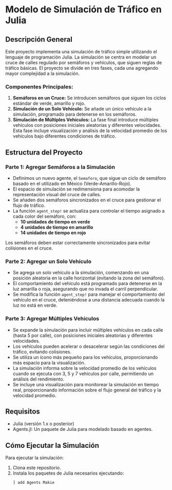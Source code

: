 # Modelo de Simulación de Tráfico en Julia

## Descripción General

Este proyecto implementa una simulación de tráfico simple utilizando el lenguaje de programación Julia. La simulación se centra en modelar un cruce de calles regulado por semáforos y vehículos, que siguen reglas de tráfico básicas. El proyecto se divide en tres fases, cada una agregando mayor complejidad a la simulación.

### Componentes Principales:
1. **Semáforos en un Cruce:** Se introducen semáforos que siguen los ciclos estándar de verde, amarillo y rojo.
2. **Simulación de un Solo Vehículo:** Se añade un único vehículo a la simulación, programado para detenerse en los semáforos.
3. **Simulación de Múltiples Vehículos:** La fase final introduce múltiples vehículos con posiciones iniciales aleatorias y diferentes velocidades. Esta fase incluye visualización y análisis de la velocidad promedio de los vehículos bajo diferentes condiciones de tráfico.

## Estructura del Proyecto

### Parte 1: Agregar Semáforos a la Simulación

- Definimos un nuevo agente, el `Semaforo`, que sigue un ciclo de semáforo basado en el utilizado en México (Verde-Amarillo-Rojo).
- El espacio de simulación se redimensiona para acomodar la representación visual del cruce de calles.
- Se añaden dos semáforos sincronizados en el cruce para gestionar el flujo de tráfico.
- La función `agent_step!` se actualiza para controlar el tiempo asignado a cada color del semáforo, con:
  - **10 unidades de tiempo en verde**
  - **4 unidades de tiempo en amarillo**
  - **14 unidades de tiempo en rojo**

Los semáforos deben estar correctamente sincronizados para evitar colisiones en el cruce.

### Parte 2: Agregar un Solo Vehículo

- Se agrega un solo vehículo a la simulación, comenzando en una posición aleatoria en la calle horizontal (evitando la zona del semáforo).
- El comportamiento del vehículo está programado para detenerse en la luz amarilla o roja, asegurando que no invada el carril perpendicular.
- Se modifica la función `agent_step!` para manejar el comportamiento del vehículo en el cruce, deteniéndose a una distancia adecuada cuando la luz no está en verde.

### Parte 3: Agregar Múltiples Vehículos

- Se expande la simulación para incluir múltiples vehículos en cada calle (hasta 5 por calle), con posiciones iniciales aleatorias y diferentes velocidades.
- Los vehículos pueden acelerar o desacelerar según las condiciones del tráfico, evitando colisiones.
- Se utiliza un ícono más pequeño para los vehículos, proporcionando más espacio para la visualización.
- La simulación informa sobre la velocidad promedio de los vehículos cuando se ejecuta con 3, 5 y 7 vehículos por calle, permitiendo un análisis del rendimiento.
- Se incluye una visualización para monitorear la simulación en tiempo real, proporcionando información sobre el flujo general del tráfico y la velocidad promedio.

## Requisitos

- Julia (versión 1.x o posterior)
- Agents.jl: Un paquete de Julia para modelado basado en agentes.

## Cómo Ejecutar la Simulación

Para ejecutar la simulación:

1. Clona este repositorio.
2. Instala los paquetes de Julia necesarios ejecutando:
   ```bash
   ] add Agents Makie
